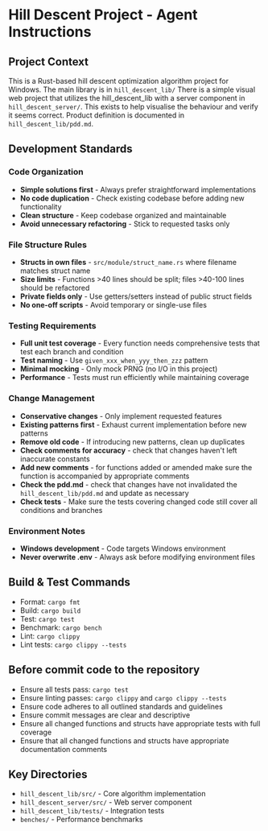 # Hill Descent Project - Agent Instructions

## Project Context
This is a Rust-based hill descent optimization algorithm project for Windows.
The main library is in `hill_descent_lib/` 
There is a simple visual web project that utilizes the hill_descent_lib with a server component in `hill_descent_server/`. This exists to help visualise the behaviour and verify it seems correct.
Product definition is documented in `hill_descent_lib/pdd.md`.

## Development Standards

### Code Organization
- **Simple solutions first** - Always prefer straightforward implementations
- **No code duplication** - Check existing codebase before adding new functionality
- **Clean structure** - Keep codebase organized and maintainable
- **Avoid unnecessary refactoring** - Stick to requested tasks only

### File Structure Rules
- **Structs in own files** - `src/module/struct_name.rs` where filename matches struct name
- **Size limits** - Functions >40 lines should be split; files >40-100 lines should be refactored
- **Private fields only** - Use getters/setters instead of public struct fields
- **No one-off scripts** - Avoid temporary or single-use files

### Testing Requirements
- **Full unit test coverage** - Every function needs comprehensive tests that test each branch and condition
- **Test naming** - Use `given_xxx_when_yyy_then_zzz` pattern
- **Minimal mocking** - Only mock PRNG (no I/O in this project)
- **Performance** - Tests must run efficiently while maintaining coverage

### Change Management
- **Conservative changes** - Only implement requested features
- **Existing patterns first** - Exhaust current implementation before new patterns
- **Remove old code** - If introducing new patterns, clean up duplicates
- **Check comments for accuracy** - check that changes haven't left inaccurate constants
- **Add new comments** - for functions added or amended make sure the function is accompanied by appropriate comments
- **Check the pdd.md** - check that changes have not invalidated the `hill_descent_lib/pdd.md` and update as necessary
- **Check tests** - Make sure the tests covering changed code still cover all conditions and branches

### Environment Notes
- **Windows development** - Code targets Windows environment
- **Never overwrite .env** - Always ask before modifying environment files

## Build & Test Commands
- Format: `cargo fmt`
- Build: `cargo build`
- Test: `cargo test`
- Benchmark: `cargo bench`
- Lint: `cargo clippy`
- Lint tests: `cargo clippy --tests`

## Before commit code to the repository
- Ensure all tests pass: `cargo test`
- Ensure linting passes: `cargo clippy` and `cargo clippy --tests`
- Ensure code adheres to all outlined standards and guidelines
- Ensure commit messages are clear and descriptive
- Ensure all changed functions and structs have appropriate tests with full coverage
- Ensure that all changed functions and structs have appropriate documentation comments


## Key Directories
- `hill_descent_lib/src/` - Core algorithm implementation
- `hill_descent_server/src/` - Web server component  
- `hill_descent_lib/tests/` - Integration tests
- `benches/` - Performance benchmarks
